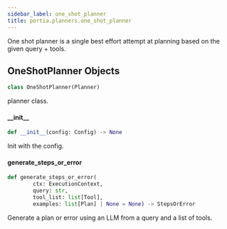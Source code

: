```yaml
---
sidebar_label: one_shot_planner
title: portia.planners.one_shot_planner
---
```


One shot planner is a single best effort attempt at planning based on the given query + tools.

## OneShotPlanner Objects

```python
class OneShotPlanner(Planner)
```

planner class.

#### \_\_init\_\_

```python
def __init__(config: Config) -> None
```

Init with the config.

#### generate\_steps\_or\_error

```python
def generate_steps_or_error(
        ctx: ExecutionContext,
        query: str,
        tool_list: list[Tool],
        examples: list[Plan] | None = None) -> StepsOrError
```

Generate a plan or error using an LLM from a query and a list of tools.

